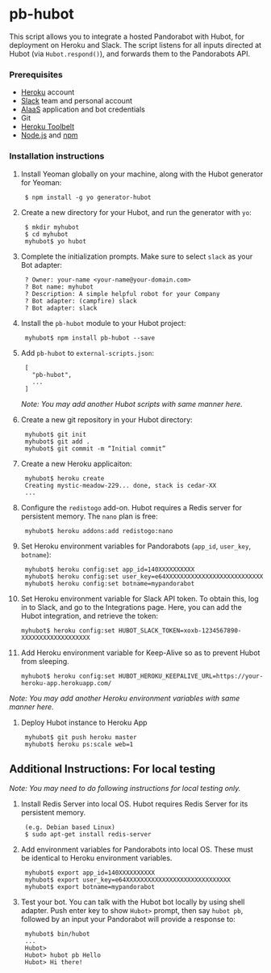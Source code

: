 # pb-hubot

This script allows you to integrate a hosted Pandorabot with Hubot, for deployment on Heroku and Slack. The script listens for all inputs directed at Hubot (via `Hubot.respond()`), and forwards them to the Pandorabots API.

### Prerequisites

 * [Heroku](http://heroku.com) account
 * [Slack](http://slack.com) team and personal account
 * [AIaaS](http://chatbots.io) application and bot credentials
 * Git
 * [Heroku Toolbelt](https://toolbelt.heroku.com/)
 * [Node.js](http://nodejs.org) and [npm](http://npmjs.org)

### Installation instructions

1. Install Yeoman globally on your machine, along with the Hubot generator for Yeoman:

        $ npm install -g yo generator-hubot

2. Create a new directory for your Hubot, and run the generator with `yo`:

        $ mkdir myhubot
        $ cd myhubot
        myhubot$ yo hubot

3. Complete the initialization prompts. Make sure to select `slack` as your Bot adapter:

        ? Owner: your-name <your-name@your-domain.com>
        ? Bot name: myhubot
        ? Description: A simple helpful robot for your Company
        ? Bot adapter: (campfire) slack
        ? Bot adapter: slack

4. Install the `pb-hubot` module to your Hubot project:

        myhubot$ npm install pb-hubot --save

5. Add `pb-hubot` to `external-scripts.json`:

        [
          "pb-hubot",
          ...
        ]

   *Note: You may add another Hubot scripts with same manner here.*

6. Create a new git repository in your Hubot directory:

        myhubot$ git init
        myhubot$ git add .
        myhubot$ git commit -m “Initial commit”

7. Create a new Heroku applicaiton:

        myhubot$ heroku create 
        Creating mystic-meadow-229... done, stack is cedar-XX
        ...

8. Configure the `redistogo` add-on. Hubot requires a Redis server for persistent memory. The `nano` plan is free:

        myhubot$ heroku addons:add redistogo:nano

9. Set Heroku environment variables for Pandorabots (`app_id`, `user_key`, `botname`):

        myhubot$ heroku config:set app_id=140XXXXXXXXXX
        myhubot$ heroku config:set user_key=e64XXXXXXXXXXXXXXXXXXXXXXXXXXX
        myhubot$ heroku config:set botname=mypandorabot

10. Set Heroku environment variable for Slack API token. To obtain this, log in to Slack, and go to the Integrations page. Here, you can add the Hubot integration, and retrieve the token:

        myhubot$ heroku config:set HUBOT_SLACK_TOKEN=xoxb-1234567890-XXXXXXXXXXXXXXXXXXX

11. Add Heroku environment variable for Keep-Alive so as to prevent Hubot from sleeping.

        myhubot$ heroku config:set HUBOT_HEROKU_KEEPALIVE_URL=https://your-heroku-app.herokuapp.com/

   *Note: You may add another Heroku environment variables with same manner here.*

1. Deploy Hubot instance to Heroku App

        myhubot$ git push heroku master
        myhubot$ heroku ps:scale web=1

## Additional Instructions: For local testing

*Note: You may need to do following instructions for local testing only.*

1. Install Redis Server into local OS. Hubot requires Redis Server for its persistent memory.

        (e.g. Debian based Linux)
        $ sudo apt-get install redis-server

2. Add environment variables for Pandorabots into local OS. These must be identical to Heroku environment variables.

        myhubot$ export app_id=140XXXXXXXXXX
        myhubot$ export user_key=e64XXXXXXXXXXXXXXXXXXXXXXXXXXXXX
        myhubot$ export botname=mypandorabot

3. Test your bot. You can talk with the Hubot bot locally by using shell adapter. Push enter key to show `Hubot>` prompt, then say `hubot pb`, followed by an input your Pandorabot will provide a response to:

        myhubot$ bin/hubot
        ...
        Hubot>
        Hubot> hubot pb Hello
        Hubot> Hi there!

